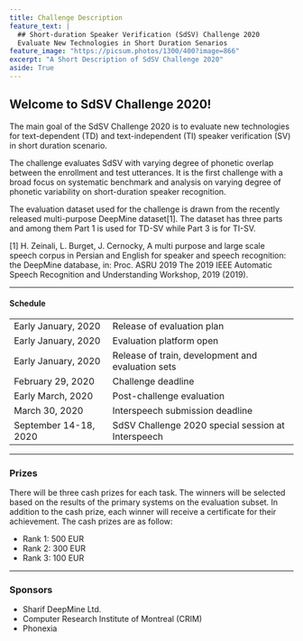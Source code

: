```yaml
---
title: Challenge Description
feature_text: |
  ## Short-duration Speaker Verification (SdSV) Challenge 2020
  Evaluate New Technologies in Short Duration Senarios
feature_image: "https://picsum.photos/1300/400?image=866"
excerpt: "A Short Description of SdSV Challenge 2020"
aside: True
---
```


## Welcome to SdSV Challenge 2020! 

The main goal of the SdSV Challenge 2020 is to evaluate new technologies for text-dependent (TD) and text-independent (TI) speaker verification (SV) in short duration scenario.

The challenge evaluates SdSV with varying degree of phonetic overlap between the enrollment and test utterances. It is the first challenge with a broad focus on systematic benchmark and analysis on varying degree of phonetic variability on short-duration speaker recognition.

The evaluation dataset used for the challenge is drawn from the recently released multi-purpose DeepMine dataset[1]. The dataset has three parts and among them Part 1 is used for TD-SV while Part 3 is for TI-SV.

[1] H. Zeinali, L. Burget, J. Cernocky, A multi purpose and large scale speech corpus in Persian and English for speaker and speech recognition:  the DeepMine database, in:  Proc. ASRU 2019 The 2019 IEEE Automatic Speech Recognition and Understanding Workshop, 2019 (2019).

---
#### Schedule
<table border="0">
 <tr>
    <td>
    Early January, 2020
    </td>
    <td>
    Release of evaluation plan
    </td>
 </tr>
 <tr>
    <td>
    Early January, 2020
    </td>
    <td>
    Evaluation platform open
    </td>
 </tr>
 <tr>
    <td>
    Early January, 2020
    </td>
    <td>
    Release of train, development and evaluation sets
    </td>
 </tr>
 <tr>
    <td>
    February 29, 2020 
    </td>
    <td>
    Challenge deadline
    </td>
 </tr>
 <tr>
    <td>
    Early March, 2020
    </td>
    <td>
    Post-challenge evaluation
    </td>
 </tr>
 <tr>
    <td>
    March 30, 2020 
    </td>
    <td>
    Interspeech submission deadline
    </td>
 </tr>
 <tr>
    <td>
    September 14-18, 2020
    </td>
    <td>
    SdSV Challenge 2020 special session at Interspeech
    </td>
 </tr>
</table>

---
### Prizes
There will be three cash prizes for each task. The winners will be selected based on the results of the primary systems on the evaluation subset. In addition to the cash prize, each winner will receive a certificate for their achievement. The cash prizes are as follow:
- Rank 1: 500 EUR
- Rank 2: 300 EUR
- Rank 3: 100 EUR

---
### Sponsors
- Sharif DeepMine Ltd.
- Computer Research Institute of Montreal (CRIM)
- Phonexia


















